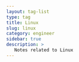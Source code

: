 ```yaml
---
layout: tag-list
type: tag
title: Linux
slug: linux
category: engineer
sidebar: true
description: >
   Notes related to Linux  
---
```

